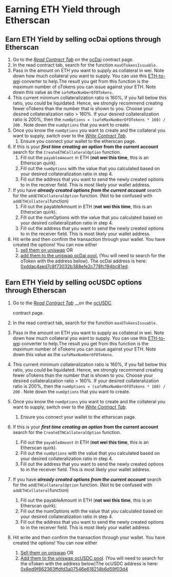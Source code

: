 # Earning ETH Yield through Etherscan

##  Earn ETH Yield by selling ocDai options through Etherscan

1. Go to the [_Read Contract Tab_](https://etherscan.io/address/0xddac4aed7c8f73032b388efe2c778fc194bc81ed#readContract) on the [ocDai](https://etherscan.io/address/0xddac4aed7c8f73032b388efe2c778fc194bc81ed) contract page.
2. In the read contract tab, search for the function `maxOTokensIssuable.`
3.  Pass in the amount on ETH you want to supply as collateral in wei. Note down how much collateral you want to supply. You can use this [ETH-to-we](http://eth-converter.com/)i converter to help.The result you get from this function is the maximum number of oTokens you can issue against your ETH. Note down this value as the `safeMaxNumberOfOTokens`.
4. This current minimum collateralization ratio is 160%, if you fall below this ratio, you could be liquidated. Hence, we strongly recommend creating fewer oTokens than the number that is shown to you. Choose your desired collateralization ratio &gt; 160%. If your desired collateralization ratio is 200%, then the `numOptions = (safeMaxNumberOfOTokens * 160) / 200` . Note down the `numOptions` that you want to create. 
5. Once you know the `numOptions` you want to create and the collateral you want to supply, switch over to the [_Write Contract Tab_](https://etherscan.io/address/0xddac4aed7c8f73032b388efe2c778fc194bc81ed#writeContract).
   1. Ensure you connect your wallet to the etherscan page. 
6. If this is your _**first time creating**_ _**an option**_ **from the current account** search for the `CreateETHCollateralOption` function. 
   1. Fill out the `payableAmount` in ETH \(**not wei this time**, this is an Etherscan quirk\). 
   2. Fill out the `numOptions` with the value that you calculated based on your desired collateralization ratio in step 4.
   3. Fill out the address that you want to send the newly created options to in the receiver field. This is most likely your wallet address. 
7. If you have _**already created options from the current account**_ search for the `addETHCollateralOption` function. \(Not to be confused with `addETHCollateral`function\)
   1. Fill out the payableAmount in ETH \(**not wei this time**, this is an Etherscan quirk\). 
   2. Fill out the numOptions with the value that you calculated based on your desired collateralization ratio in step 4. 
   3. Fill out the address that you want to send the newly created options to in the receiver field. This is most likely your wallet address. 
8. Hit write and then confirm the transaction through your wallet. You have created the options! You can now either
   1.  [sell them on uniswap](https://uniswap.exchange/swap/0xddac4aed7c8f73032b388efe2c778fc194bc81ed) OR 
   2. [add them to the uniswap ocDai pool.](https://uniswap.exchange/add-liquidity) \(You will need to search for the oToken with the address below\). The ocDai address is here: [0xddac4aed7c8f73032b388efe2c778fc194bc81ed](https://etherscan.io/token/0xddac4aed7c8f73032b388efe2c778fc194bc81ed). 

## Earn ETH Yield by selling ocUSDC options through Etherscan

1. Go to the [_Read Contract Tab_](https://etherscan.io/address/0x8ed9f862363ffdfd3a07546e618214b6d59f03d4#readContract) __on the [ocUSDC ](https://etherscan.io/address/0x8ed9f862363ffdfd3a07546e618214b6d59f03d4)

    contract page.

2. In the read contract tab, search for the function `maxOTokensIssuable.`
3.  Pass in the amount on ETH you want to supply as collateral in wei. Note down how much collateral you want to supply. You can use this [ETH-to-we](http://eth-converter.com/)i converter to help.The result you get from this function is the maximum number of oTokens you can issue against your ETH. Note down this value as the `safeMaxNumberOfOTokens`.
4. This current minimum collateralization ratio is 160%, if you fall below this ratio, you could be liquidated. Hence, we strongly recommend creating fewer oTokens than the number that is shown to you. Choose your desired collateralization ratio &gt; 160%. If your desired collateralization ratio is 200%, then the `numOptions = (safeMaxNumberOfOTokens * 160) / 200` . Note down the `numOptions` that you want to create. 
5. Once you know the `numOptions` you want to create and the collateral you want to supply, switch over to the [_Write Contract Tab_](https://etherscan.io/address/0xddac4aed7c8f73032b388efe2c778fc194bc81ed#writeContract).
   1. Ensure you connect your wallet to the etherscan page. 
6. If this is your _**first time creating**_ _**an option**_ **from the current account** search for the `CreateETHCollateralOption` function. 
   1. Fill out the `payableAmount` in ETH \(**not wei this time**, this is an Etherscan quirk\). 
   2. Fill out the `numOptions` with the value that you calculated based on your desired collateralization ratio in step 4.
   3. Fill out the address that you want to send the newly created options to in the receiver field. This is most likely your wallet address. 
7. If you have _**already created options from the current account**_ search for the `addETHCollateralOption` function. \(Not to be confused with `addETHCollateral`function\)
   1. Fill out the payableAmount in ETH \(**not wei this time**, this is an Etherscan quirk\). 
   2. Fill out the numOptions with the value that you calculated based on your desired collateralization ratio in step 4. 
   3. Fill out the address that you want to send the newly created options to in the receiver field. This is most likely your wallet address. 
8. Hit write and then confirm the transaction through your wallet. You have created the options! You can now either
   1. [Sell them on uniswap](https://uniswap.exchange/swap/0x8ed9f862363ffdfd3a07546e618214b6d59f03d4) OR 
   2. [Add them to the uniswap ocUSDC pool](https://uniswap.exchange/add-liquidity). \(You will need to search for the oToken with the address below\)The ocUSDC address is here: [0x8ed9f862363ffdfd3a07546e618214b6d59f03d4](https://etherscan.io/address/0x8ed9f862363ffdfd3a07546e618214b6d59f03d4)

